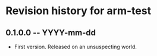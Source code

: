 # Revision history for arm-test

## 0.1.0.0 -- YYYY-mm-dd

* First version. Released on an unsuspecting world.

